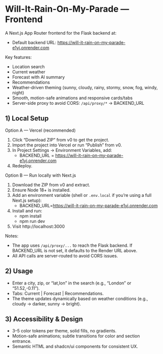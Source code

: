 # Will-It-Rain-On-My-Parade — Frontend

A Next.js App Router frontend for the Flask backend at:
- Default backend URL: https://will-it-rain-on-my-parade-e1yj.onrender.com

Key features:
- Location search
- Current weather
- Forecast with AI summary
- Recommendations
- Weather-driven theming (sunny, cloudy, rainy, stormy, snow, fog, windy, night)
- Smooth, motion-safe animations and responsive cards/tabs
- Server-side proxy to avoid CORS: `/api/proxy/*` → BACKEND_URL

## 1) Local Setup

Option A — Vercel (recommended)
1. Click “Download ZIP” from v0 to get the project.
2. Import the project into Vercel or run “Publish” from v0.
3. In Project Settings → Environment Variables, add:
   - BACKEND_URL = https://will-it-rain-on-my-parade-e1yj.onrender.com
4. Redeploy.

Option B — Run locally with Next.js
1. Download the ZIP from v0 and extract.
2. Ensure Node 18+ is installed.
3. Add an environment variable (shell or `.env.local` if you’re using a full Next.js setup):
   - BACKEND_URL=https://will-it-rain-on-my-parade-e1yj.onrender.com
4. Install and run:
   - npm install
   - npm run dev
5. Visit http://localhost:3000

Notes:
- The app uses `/api/proxy/...` to reach the Flask backend. If BACKEND_URL is not set, it defaults to the Render URL above.
- All API calls are server-routed to avoid CORS issues.

## 2) Usage
- Enter a city, zip, or “lat,lon” in the search (e.g., “London” or “51.52,-0.11”).
- Tabs: Current | Forecast | Recommendations.
- The theme updates dynamically based on weather conditions (e.g., cloudy → darker, sunny → bright).

## 3) Accessibility & Design
- 3–5 color tokens per theme, solid fills, no gradients.
- Motion-safe animations; subtle transitions for color and section entrance.
- Semantic HTML and shadcn/ui components for consistent UX.

